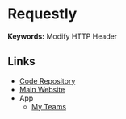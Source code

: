 # Requestly

**Keywords:** Modify HTTP Header

## Links

- [Code Repository](https://github.com/requestly/requestly)
- [Main Website](https://requestly.io)
- App
  - [My Teams](https://app.requestly.io/account/my-teams)
